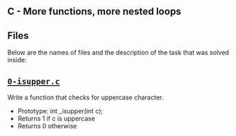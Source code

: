 ## C - More functions, more nested loops

## Files
Below are the names of files and the description of the task that was solved inside:

## [`0-isupper.c`](0-isupper.c)
Write a function that checks for uppercase character.
* Prototype: int _isupper(int c);
* Returns 1 if c is uppercase
* Returns 0 otherwise

